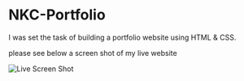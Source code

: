 # NKC-Portfolio
I was set the task of building a portfolio website using HTML & CSS.

please see below a screen shot of my live website

![Live Screen Shot](screenShot.png)

